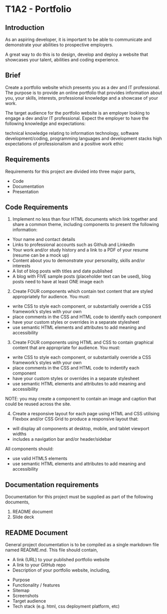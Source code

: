# T1A2 - Portfolio

## Introduction
As an aspiring developer, it is important to be able to communicate and demonstrate your abilities to prospective employers.

A great way to do this is to design, develop and deploy a website that showcases your talent, abilities and coding experience.

## Brief
Create a portfolio website which presents you as a dev and IT professional. The purpose is to provide an online portfolio that provides information about you, your skills, interests, professional knowledge and a showcase of your work.

The target audience for the portfolio website is an employer looking to engage a dev and/or IT professional. Expect the employer to have the following knowledge and expectations:

technical knowledge relating to information technology, software development/coding, programming languages and development stacks
high expectations of professionalism and a positive work ethic

## Requirements
Requirements for this project are divided into three major parts,

- Code
- Documentation
- Presentation


## Code Requirements
1. Implement no less than four HTML documents which link together and share a common theme, including components to present the following information:
- Your name and contact details
- Links to professional accounts such as Github and LinkedIn
- Your work and/or study history and a link to a PDF of your resume (resume can be a mock up)
- Content about you to demonstrate your personality, skills and/or interests
- A list of blog posts with titles and date published
- A blog with FIVE sample posts (placeholder text can be used), blog posts need to have at least ONE image each

2. Create FOUR components which contain text content that are styled appropriately for audience. You must:
- write CSS to style each component, or substantially override a CSS framework’s styles with your own
- place comments in the CSS and HTML code to identify each component
- have your custom styles or overrides in a separate stylesheet
- use semantic HTML elements and attributes to add meaning and accessibility

3. Create FOUR components using HTML and CSS to contain graphical content that are appropriate for audience. You must:
- write CSS to style each component, or substantially override a CSS framework’s styles with your own
- place comments in the CSS and HTML code to indentify each component
- have your custom styles or overrides in a separate stylesheet
- use semantic HTML elements and attributes to add meaning and accessibility

NOTE: you may create a component to contain an image and caption that could be reused across the site.

4. Create a responsive layout for each page using HTML and CSS utilising Flexbox and/or CSS Grid to produce a responsive layout that:
- will display all components at desktop, mobile, and tablet viewport widths
- includes a navigation bar and/or header/sidebar

All components should:
- use valid HTML5 elements
- use semantic HTML elements and attributes to add meaning and accessibility

## Documentation requirements
Documentation for this project must be supplied as part of the following documents,

1. README document
2. Slide deck

## README Document
General project documentation is to be compiled as a single markdown file named README.md. This file should contain,

* A link (URL) to your published portfolio website
* A link to your GitHub repo
* Description of your portfolio website, including,
- Purpose
- Functionality / features
- Sitemap
- Screenshots
- Target audience
- Tech stack (e.g. html, css deployment platform, etc)

